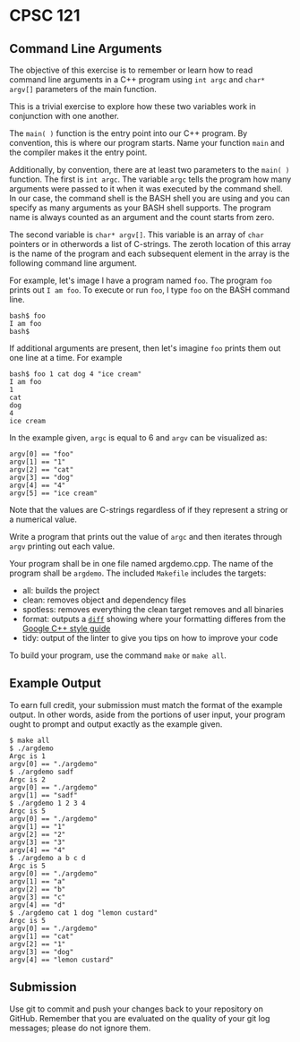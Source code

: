 # CPSC 121
## Command Line Arguments

The objective of this exercise is to remember or learn how to read command line arguments in a C++ program using `int argc` and `char* argv[]` parameters of the main function.

This is a trivial exercise to explore how these two variables work in conjunction with one another.

The `main( )` function is the entry point into our C++ program. By convention, this is where our program starts. Name your function `main` and the compiler makes it the entry point.

Additionally, by convention, there are at least two parameters to the `main( )` function. The first is `int argc`. The variable `argc` tells the program how many arguments were passed to it when it was executed by the command shell. In our case, the command shell is the BASH shell you are using and you can specify as many arguments as your BASH shell supports. The program name is always counted as an argument and the count starts from zero.

The second variable is `char* argv[]`. This variable is an array of `char` pointers or in otherwords a list of C-strings. The zeroth location of this array is the name of the program and each subsequent element in the array is the following command line argument.

For example, let's image I have a program named `foo`. The program `foo` prints out `I am foo`. To execute or run `foo`, I type `foo` on the BASH command line.
```
bash$ foo
I am foo
bash$
```

If additional arguments are present, then let's imagine `foo` prints them out one line at a time. For example
```
bash$ foo 1 cat dog 4 "ice cream"
I am foo
1
cat
dog
4
ice cream
```

In the example given, `argc` is equal to 6 and `argv` can be visualized as:
```
argv[0] == "foo"
argv[1] == "1"
argv[2] == "cat"
argv[3] == "dog"
argv[4] == "4"
argv[5] == "ice cream"
```
Note that the values are C-strings regardless of if they represent a string or a numerical value.

Write a program that prints out the value of `argc` and then iterates through `argv` printing out each value.

Your program shall be in one file named argdemo.cpp. The name of the program shall be `argdemo`. The included `Makefile` includes the targets:
* all: builds the project
* clean: removes object and dependency files
* spotless: removes everything the clean target removes and all binaries
* format: outputs a [`diff`](https://en.wikipedia.org/wiki/Diff) showing where your formatting differes from the [Google C++ style guide](https://google.github.io/styleguide/cppguide.html)
* tidy: output of the linter to give you tips on how to improve your code

To build your program, use the command `make` or `make all`. 

## Example Output
To earn full credit, your submission must match the format of the example output. In other words, aside from the portions of user input, your program ought to prompt and output exactly as the example given.

```
$ make all
$ ./argdemo 
Argc is 1
argv[0] == "./argdemo"
$ ./argdemo sadf 
Argc is 2
argv[0] == "./argdemo"
argv[1] == "sadf"
$ ./argdemo 1 2 3 4
Argc is 5
argv[0] == "./argdemo"
argv[1] == "1"
argv[2] == "2"
argv[3] == "3"
argv[4] == "4"
$ ./argdemo a b c d
Argc is 5
argv[0] == "./argdemo"
argv[1] == "a"
argv[2] == "b"
argv[3] == "c"
argv[4] == "d"
$ ./argdemo cat 1 dog "lemon custard"
Argc is 5
argv[0] == "./argdemo"
argv[1] == "cat"
argv[2] == "1"
argv[3] == "dog"
argv[4] == "lemon custard"
```

## Submission
Use git to commit and push your changes back to your repository on GitHub. Remember that you are evaluated on the quality of your git log messages; please do not ignore them.
